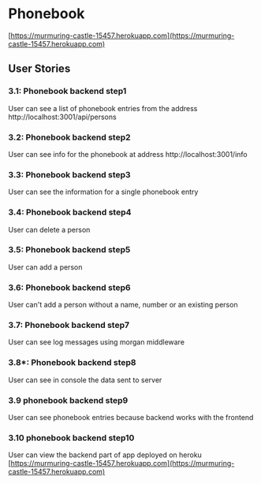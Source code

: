 # Phonebook

[https://murmuring-castle-15457.herokuapp.com](https://murmuring-castle-15457.herokuapp.com)

## User Stories

### 3.1: Phonebook backend step1

User can see a list of phonebook entries from the address http://localhost:3001/api/persons

### 3.2: Phonebook backend step2

User can see info for the phonebook at address http://localhost:3001/info

### 3.3: Phonebook backend step3

User can see the information for a single phonebook entry

### 3.4: Phonebook backend step4

User can delete a person

### 3.5: Phonebook backend step5

User can add a person

### 3.6: Phonebook backend step6

User can't add a person without a name, number or an existing person

### 3.7: Phonebook backend step7

User can see log messages using morgan middleware

### 3.8*: Phonebook backend step8

User can see in console the data sent to server

### 3.9 phonebook backend step9

User can see phonebook entries because backend works with the frontend

### 3.10 phonebook backend step10

User can view the backend part of app deployed on heroku [https://murmuring-castle-15457.herokuapp.com](https://murmuring-castle-15457.herokuapp.com)